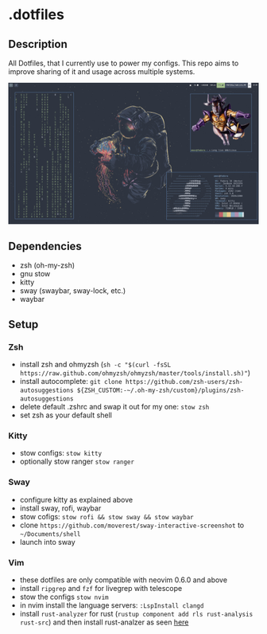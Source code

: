 # .dotfiles

## Description
All Dotfiles, that I currently use to power my configs. This repo aims to improve sharing of it and usage across multiple systems.

![ultra rice](./.github/images/screenshot.png)

## Dependencies
- zsh (oh-my-zsh)
- gnu stow
- kitty
- sway (swaybar, sway-lock, etc.)
- waybar

## Setup
### Zsh
- install zsh and ohmyzsh (``sh -c "$(curl -fsSL https://raw.github.com/ohmyzsh/ohmyzsh/master/tools/install.sh)"``)
- install autocomplete: ``git clone https://github.com/zsh-users/zsh-autosuggestions ${ZSH_CUSTOM:-~/.oh-my-zsh/custom}/plugins/zsh-autosuggestions``
- delete default .zshrc and swap it out for my one: `stow zsh`
- set zsh as your default shell
### Kitty
- stow configs: `stow kitty`
- optionally stow ranger `stow ranger`
### Sway
- configure kitty as explained above
- install sway, rofi, waybar
- stow cofigs: `stow rofi && stow sway && stow waybar`
- clone `https://github.com/moverest/sway-interactive-screenshot` to `~/Documents/shell` 
- launch into sway
### Vim
- these dotfiles are only compatible with neovim 0.6.0 and above
- install `ripgrep` and `fzf` for livegrep with telescope
- stow the configs `stow nvim`
- in nvim install the language servers: `:LspInstall clangd`
- install `rust-analyzer` for rust (`rustup component add rls rust-analysis rust-src`) and then install rust-analzer as seen [here](https://rust-analyzer.github.io/manual.html#rust-analyzer-language-server-binary)

